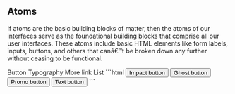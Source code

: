 <el-container id="app-container">
  <app-sidebar></app-sidebar>
  <el-container>
    <el-main>
      <div class="narrow-page">
        <h2>Atoms</h2>
        <p>If atoms are the basic building blocks of matter, then the atoms of our interfaces serve 
          as the foundational building blocks that comprise all our user interfaces.
          These atoms include basic HTML elements like form labels, inputs, buttons, and others that canâ€™t be 
          broken down any further without ceasing to be functional.</p>
        <el-row :gutter="20">
          <el-col :xs="12" :sm="8" :lg="6">
            <shortcut link="/atoms/button">Button</shortcut>
          </el-col>
          <el-col :xs="12" :sm="8" :lg="6">
            <shortcut link="/atoms/card">Typography</shortcut>
          </el-col>
          <el-col :xs="12" :sm="8" :lg="6">
            <shortcut link="/atoms/morelink">More link</shortcut>
          </el-col>
          <el-col :xs="12" :sm="8" :lg="6">
            <shortcut link="/atoms/list">List</shortcut>
          </el-col>
        </el-row>
          ```html
          <button class="button impact">Impact button</button>
          <button class="button ghost">Ghost button</button>
          <button class="button promo">Promo button</button>
          <button class="button">Text button</button>
          ```
      </div>
    </el-main>
  </el-container>
</el-container>